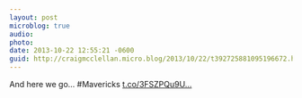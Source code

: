 ```yaml
---
layout: post
microblog: true
audio: 
photo: 
date: 2013-10-22 12:55:21 -0600
guid: http://craigmcclellan.micro.blog/2013/10/22/t392725881095196672.html
---
```

And here we go… #Mavericks [t.co/3FSZPQu9U...](http://t.co/3FSZPQu9Uj)
